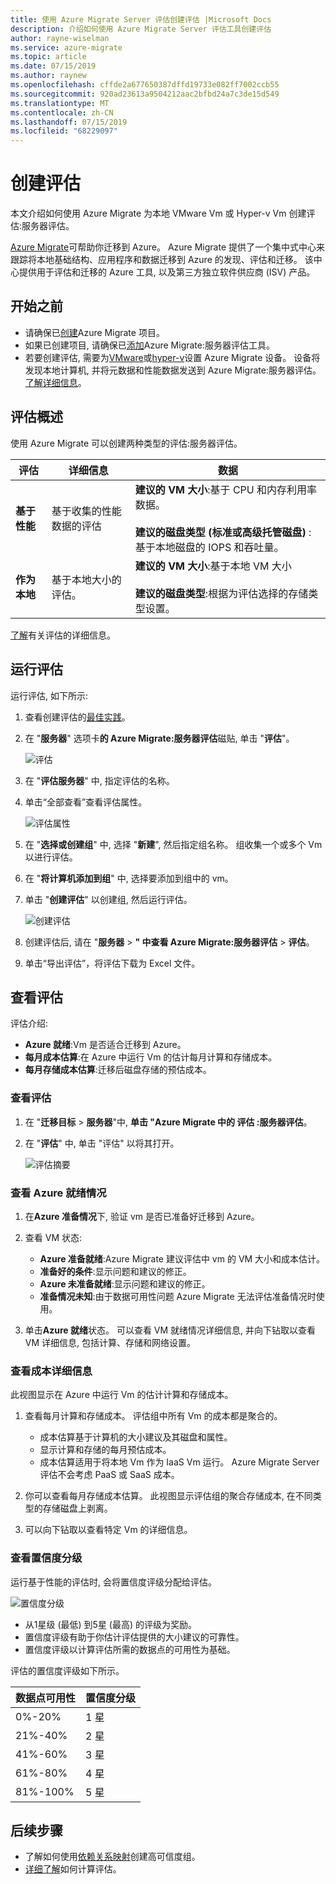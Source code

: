 ```yaml
---
title: 使用 Azure Migrate Server 评估创建评估 |Microsoft Docs
description: 介绍如何使用 Azure Migrate Server 评估工具创建评估
author: rayne-wiselman
ms.service: azure-migrate
ms.topic: article
ms.date: 07/15/2019
ms.author: raynew
ms.openlocfilehash: cffde2a677650387dffd19733e082ff7002ccb55
ms.sourcegitcommit: 920ad23613a9504212aac2bfbd24a7c3de15d549
ms.translationtype: MT
ms.contentlocale: zh-CN
ms.lasthandoff: 07/15/2019
ms.locfileid: "68229097"
---
```

# <a name="create-an-assessment"></a>创建评估

本文介绍如何使用 Azure Migrate 为本地 VMware Vm 或 Hyper-v Vm 创建评估:服务器评估。

[Azure Migrate](migrate-services-overview.md)可帮助你迁移到 Azure。 Azure Migrate 提供了一个集中式中心来跟踪将本地基础结构、应用程序和数据迁移到 Azure 的发现、评估和迁移。 该中心提供用于评估和迁移的 Azure 工具, 以及第三方独立软件供应商 (ISV) 产品。 

## <a name="before-you-start"></a>开始之前

- 请确保已[创建](how-to-add-tool-first-time.md)Azure Migrate 项目。
- 如果已创建项目, 请确保已[添加](how-to-assess.md)Azure Migrate:服务器评估工具。
- 若要创建评估, 需要为[VMware](how-to-set-up-appliance-vmware.md)或[hyper-v](how-to-set-up-appliance-hyper-v.md)设置 Azure Migrate 设备。 设备将发现本地计算机, 并将元数据和性能数据发送到 Azure Migrate:服务器评估。 [了解详细信息](migrate-appliance.md)。


## <a name="assessment-overview"></a>评估概述
使用 Azure Migrate 可以创建两种类型的评估:服务器评估。

**评估** | **详细信息** | **数据**
--- | --- | ---
**基于性能** | 基于收集的性能数据的评估 | **建议的 VM 大小**:基于 CPU 和内存利用率数据。<br/><br/> **建议的磁盘类型 (标准或高级托管磁盘)** :基于本地磁盘的 IOPS 和吞吐量。
**作为本地** | 基于本地大小的评估。 | **建议的 VM 大小**:基于本地 VM 大小<br/><br> **建议的磁盘类型**:根据为评估选择的存储类型设置。

[了解](concepts-assessment-calculation.md)有关评估的详细信息。

## <a name="run-an-assessment"></a>运行评估

运行评估, 如下所示:

1. 查看创建评估的[最佳实践](best-practices-assessment.md)。
2. 在 "**服务器**" 选项卡**的 Azure Migrate:服务器评估**磁贴, 单击 "**评估**"。

    ![评估](./media/how-to-create-assessment/assess.png)

2. 在 "**评估服务器**" 中, 指定评估的名称。
3. 单击“全部查看”查看评估属性。

    ![评估属性](./media/how-to-create-assessment//view-all.png)

3. 在 "**选择或创建组**" 中, 选择 "**新建**", 然后指定组名称。 组收集一个或多个 Vm 以进行评估。
4. 在 "**将计算机添加到组**" 中, 选择要添加到组中的 vm。
5. 单击 "**创建评估**" 以创建组, 然后运行评估。

    ![创建评估](./media/how-to-create-assessment//assessment-create.png)

6. 创建评估后, 请在 "**服务器** >  **" 中查看 Azure Migrate:服务器评估** > **评估**。
7. 单击“导出评估”，将评估下载为 Excel 文件。



## <a name="review-an-assessment"></a>查看评估

评估介绍:

- **Azure 就绪**:Vm 是否适合迁移到 Azure。
- **每月成本估算**:在 Azure 中运行 Vm 的估计每月计算和存储成本。
- **每月存储成本估算**:迁移后磁盘存储的预估成本。

### <a name="view-an-assessment"></a>查看评估

1. 在 "**迁移目标** >  **服务器**"中, **单击 "Azure Migrate 中的 **评估** :服务器评估**。
2. 在 "**评估**" 中, 单击 "评估" 以将其打开。

    ![评估摘要](./media/how-to-create-assessment/assessment-summary.png)

### <a name="review-azure-readiness"></a>查看 Azure 就绪情况

1. 在**Azure 准备情况**下, 验证 vm 是否已准备好迁移到 Azure。
2. 查看 VM 状态:
    - **Azure 准备就绪**:Azure Migrate 建议评估中 vm 的 VM 大小和成本估计。
    - **准备好的条件**:显示问题和建议的修正。
    - **Azure 未准备就绪**:显示问题和建议的修正。
    - **准备情况未知**:由于数据可用性问题 Azure Migrate 无法评估准备情况时使用。

2. 单击**Azure 就绪**状态。 可以查看 VM 就绪情况详细信息, 并向下钻取以查看 VM 详细信息, 包括计算、存储和网络设置。



### <a name="review-cost-details"></a>查看成本详细信息

此视图显示在 Azure 中运行 Vm 的估计计算和存储成本。

1. 查看每月计算和存储成本。 评估组中所有 Vm 的成本都是聚合的。

    - 成本估算基于计算机的大小建议及其磁盘和属性。
    - 显示计算和存储的每月预估成本。
    - 成本估算适用于将本地 Vm 作为 IaaS Vm 运行。 Azure Migrate Server 评估不会考虑 PaaS 或 SaaS 成本。

2. 你可以查看每月存储成本估算。 此视图显示评估组的聚合存储成本, 在不同类型的存储磁盘上剥离。
3. 可以向下钻取以查看特定 Vm 的详细信息。


### <a name="review-confidence-rating"></a>查看置信度分级

运行基于性能的评估时, 会将置信度评级分配给评估。

![置信度分级](./media/how-to-create-assessment/confidence-rating.png)

- 从1星级 (最低) 到5星 (最高) 的评级为奖励。
- 置信度评级有助于你估计评估提供的大小建议的可靠性。
- 置信度评级以计算评估所需的数据点的可用性为基础。

评估的置信度评级如下所示。

**数据点可用性** | **置信度分级**
--- | ---
0%-20% | 1 星
21%-40% | 2 星
41%-60% | 3 星
61%-80% | 4 星
81%-100% | 5 星




## <a name="next-steps"></a>后续步骤

- 了解如何使用[依赖关系映射](how-to-create-group-machine-dependencies.md)创建高可信度组。
- [详细了解](concepts-assessment-calculation.md)如何计算评估。
